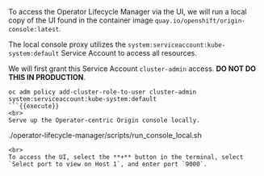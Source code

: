 
To access the Operator Lifecycle Manager via the UI, we will run a local copy of the UI found in the container image `quay.io/openshift/origin-console:latest`.

The local console proxy utilizes the `system:serviceaccount:kube-system:default` Service Account to access all resources.

We will first grant this Service Account `cluster-admin` access. **DO NOT DO THIS IN PRODUCTION**.

```
oc adm policy add-cluster-role-to-user cluster-admin system:serviceaccount:kube-system:default
```{{execute}}
<br>
Serve up the Operator-centric Origin console locally.

```
./operator-lifecycle-manager/scripts/run_console_local.sh
```{{execute}}
<br>
To access the UI, select the **+** button in the terminal, select `Select port to view on Host 1`, and enter port `9000`.